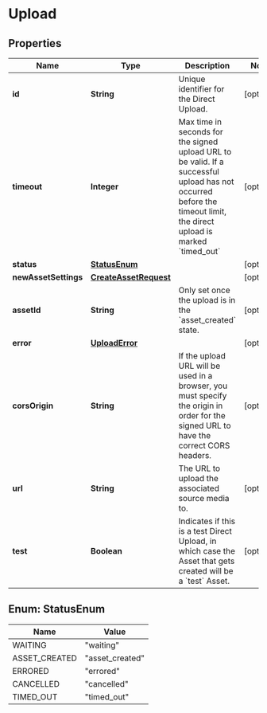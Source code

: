 

# Upload

## Properties

Name | Type | Description | Notes
------------ | ------------- | ------------- | -------------
**id** | **String** | Unique identifier for the Direct Upload. |  [optional]
**timeout** | **Integer** | Max time in seconds for the signed upload URL to be valid. If a successful upload has not occurred before the timeout limit, the direct upload is marked &#x60;timed_out&#x60; |  [optional]
**status** | [**StatusEnum**](#StatusEnum) |  |  [optional]
**newAssetSettings** | [**CreateAssetRequest**](CreateAssetRequest.md) |  |  [optional]
**assetId** | **String** | Only set once the upload is in the &#x60;asset_created&#x60; state. |  [optional]
**error** | [**UploadError**](UploadError.md) |  |  [optional]
**corsOrigin** | **String** | If the upload URL will be used in a browser, you must specify the origin in order for the signed URL to have the correct CORS headers. |  [optional]
**url** | **String** | The URL to upload the associated source media to. |  [optional]
**test** | **Boolean** | Indicates if this is a test Direct Upload, in which case the Asset that gets created will be a &#x60;test&#x60; Asset. |  [optional]



## Enum: StatusEnum

Name | Value
---- | -----
WAITING | &quot;waiting&quot;
ASSET_CREATED | &quot;asset_created&quot;
ERRORED | &quot;errored&quot;
CANCELLED | &quot;cancelled&quot;
TIMED_OUT | &quot;timed_out&quot;



